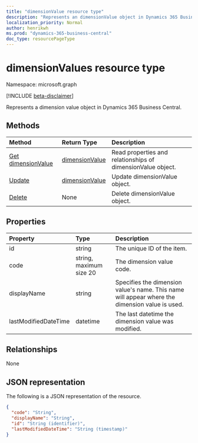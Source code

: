 ```yaml
---
title: "dimensionValue resource type"
description: "Represents an dimensionValue object in Dynamics 365 Business Central."
localization_priority: Normal
author: henrikwh
ms.prod: "dynamics-365-business-central"
doc_type: resourcePageType
---
```


# dimensionValues resource type

Namespace: microsoft.graph

[!INCLUDE [beta-disclaimer](../../includes/beta-disclaimer.md)]

Represents a dimension value object in Dynamics 365 Business Central.


## Methods

| Method       | Return Type | Description |
|:-------------|:------------|:------------|
| [Get dimensionValue](../api/dynamics-dimensionvalue-get.md) | [dimensionValue](dynamics-dimensionvalue.md) | Read properties and relationships of dimensionValue object. |
| [Update](../api/dynamics-dimensionvalue-update.md) | [dimensionValue](dynamics-dimensionvalue.md) | Update dimensionValue object. |
| [Delete](../api/dynamics-dimensionvalue-delete.md) | None | Delete dimensionValue object. |

## Properties

| Property     | Type        | Description |
|:-------------|:------------|:------------|
|id                  |string                   |The unique ID of the item.                         |
|code                |string, maximum size 20|The dimension value code.                          |
|displayName         |string                 |Specifies the dimension value's name. This name will appear where the dimension value is used.|
|lastModifiedDateTime|datetime               |The last datetime the dimension value was modified.|  

## Relationships

None

## JSON representation

The following is a JSON representation of the resource.

<!-- {
  "blockType": "resource",
  "optionalProperties": [

  ],
  "@odata.type": "microsoft.graph.dimensionValue",
  "baseType": "",
  "keyProperty": "id"
}-->

```json
{
  "code": "String",
  "displayName": "String",
  "id": "String (identifier)",
  "lastModifiedDateTime": "String (timestamp)"
}
```

<!-- uuid: 16cd6b66-4b1a-43a1-adaf-3a886856ed98
2019-02-04 14:57:30 UTC -->
<!-- {
  "type": "#page.annotation",
  "description": "dimensionValue resource",
  "keywords": "",
  "section": "documentation",
  "tocPath": ""
}-->